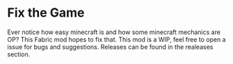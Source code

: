 # Fix the Game

Ever notice how easy minecraft is and how some minecraft mechanics are OP? This Fabric mod hopes to fix that. This mod is a WIP, feel free to open a issue for bugs and suggestions. Releases can be found in the realeases section.
